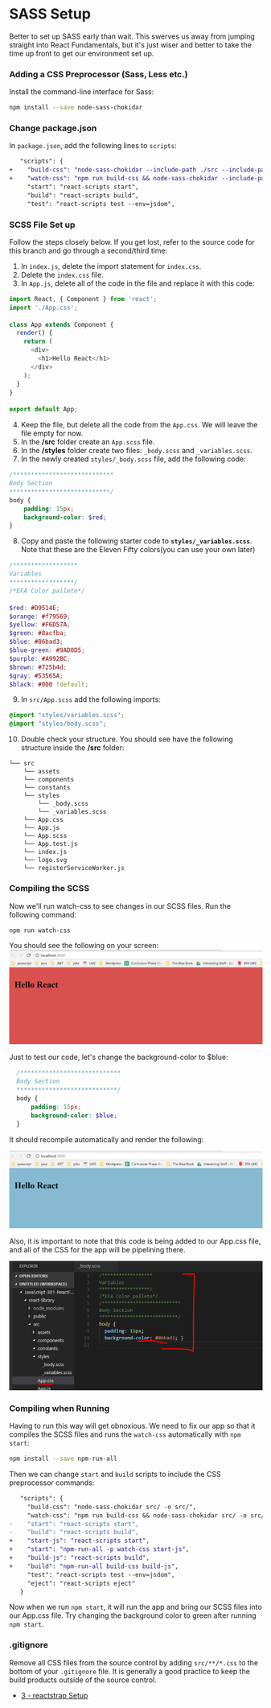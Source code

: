 # SASS Setup
Better to set up SASS early than wait. This swerves us away from jumping straight into React Fundamentals, but it's just wiser and better to take the time up front to get our environment set up.

### Adding a CSS Preprocessor (Sass, Less etc.)

Install the command-line interface for Sass:

```sh
npm install --save node-sass-chokidar
```

### Change package.json
In `package.json`, add the following lines to `scripts`:

```diff
   "scripts": {
+    "build-css": "node-sass-chokidar --include-path ./src --include-path ./node_modules src/ -o src/",
+    "watch-css": "npm run build-css && node-sass-chokidar --include-path ./src --include-path ./node_modules src/ -o src/ --watch --recursive",
     "start": "react-scripts start",
     "build": "react-scripts build",
     "test": "react-scripts test --env=jsdom",
```

### SCSS File Set up

Follow the steps closely below. If you get lost, refer to the source code for this branch and go through a second/third time:
1. In `index.js`, delete the import statement for `index.css`.
2. Delete the `index.css` file. 
3. In `App.js`, delete all of the code in the file and replace it with this code:
  ```js
  import React, { Component } from 'react';
  import './App.css';

  class App extends Component {
    render() {
      return (
        <div>
          <h1>Hello React</h1>
        </div>
      );
    }
  }

  export default App;
  ```
4. Keep the file, but delete all the code from the `App.css`. We will leave the file empty for now. 
5. In the <b>/src</b> folder create an `App.scss` file. 
6. In the <b>/styles</b> folder create two files: `_body.scss` and `_variables.scss`. 
7. In the newly created `styles/_body.scss` file, add the following code:
  ```scss
  /****************************
  Body Section
  ****************************/
  body {
      padding: 15px;
      background-color: $red;
  }
  ```

8. Copy and paste the following starter code to <b>`styles/_variables.scss`</b>. Note that these are the Eleven Fifty colors(you can use your own later)

  ```scss
  /****************** 
  Variables  
  ******************/
  /*EFA Color pallete*/

  $red: #D9514E;
  $orange: #f79569;
  $yellow: #F6D57A;
  $green: #8acfba;
  $blue: #86bad3;
  $blue-green: #9AD0D5;
  $purple: #A992BC;
  $brown: #725b4d;
  $gray: #53565A;
  $black: #000 !default;
  ```

9. In `src/App.scss` add the following imports:

  ```scss
  @import "styles/variables.scss";
  @import "styles/body.scss";
  ```

10. Double check your structure. You should see have the following structure inside the <b>/src</b> folder: 
  ```
  └── src
      └── assets
      └── components
      └── constants
      └── styles
          └── _body.scss
          └── _variables.scss
      └── App.css
      └── App.js
      └── App.scss
      └── App.test.js
      └── index.js
      └── logo.svg
      └── registerServiceWorker.js
  ```


### Compiling the SCSS

Now we'll run watch-css to see changes in our SCSS files. Run the following command: 

  ```sh
  npm run watch-css
  ```

You should see the following on your screen:
![watch-css](./assets/2-scss-setup-red.PNG)

Just to test our code, let's change the background-color to $blue:
  ```scss
    /****************************
    Body Section
    ****************************/
    body {
        padding: 15px;
        background-color: $blue;
    }
  ```

It should recompile automatically and render the following:

![watch](./assets/2-scss-setup-blue.PNG)

Also, it is important to note that this code is being added to our App.css file, and all of the CSS for the app will be pipelining there.

![watch](./assets/2-scss-app-file.PNG)


### Compiling when Running

Having to run this way will get obnoxious.  We need to fix our app so that it compiles the SCSS files and runs the `watch-css` automatically with `npm start`:

  ```sh
  npm install --save npm-run-all
  ```

Then we can change `start` and `build` scripts to include the CSS preprocessor commands:

```diff
   "scripts": {
     "build-css": "node-sass-chokidar src/ -o src/",
     "watch-css": "npm run build-css && node-sass-chokidar src/ -o src/ --watch --recursive",
-    "start": "react-scripts start",
-    "build": "react-scripts build",
+    "start-js": "react-scripts start",
+    "start": "npm-run-all -p watch-css start-js",
+    "build-js": "react-scripts build",
+    "build": "npm-run-all build-css build-js",
     "test": "react-scripts test --env=jsdom",
     "eject": "react-scripts eject"
   }
```

Now when we run `npm start`, it will run the app and bring our SCSS files into our App.css file. Try changing the background color to green after running `npm start`. 

### .gitignore
Remove all CSS files from the source control by adding `src/**/*.css` to the bottom of your `.gitignore` file. It is generally a good practice to keep the build products outside of the source control.


* [3 - reactstrap Setup](3-reactstrap.md)
